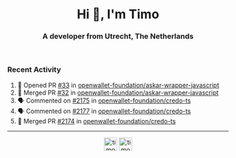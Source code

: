 <h1 align="center">Hi 👋, I'm Timo</h1>
<h3 align="center">A developer from Utrecht, The Netherlands</h3>
<br/>
<!-- https://github.com/rahuldkjain/github-profile-readme-generator --!>

<!--  <p align="left"><img src="https://github-readme-stats.vercel.app/api?username=timoglastra&show_icons=true&count_private=true&" alt="timoglastra" /></p> --!>

<!--
Github language stats
<p align="left"><img src="https://github-readme-stats.vercel.app/api/top-langs/?username=timoglastra&layout=compact" alt="timoglastra" /><p>
-->

<!-- Codestats language stats -->
<!-- <p align="left"><img src="https://codestats-readme.vercel.app/api/top-langs/?username=timoglastra&layout=compact&language_count=12" alt="timoglastra" /><p>    --!>
  
<h3>Recent Activity</h3>

<!--START_SECTION:activity-->
1. 💪 Opened PR [#33](https://github.com/openwallet-foundation/askar-wrapper-javascript/pull/33) in [openwallet-foundation/askar-wrapper-javascript](https://github.com/openwallet-foundation/askar-wrapper-javascript)
2. 🎉 Merged PR [#32](https://github.com/openwallet-foundation/askar-wrapper-javascript/pull/32) in [openwallet-foundation/askar-wrapper-javascript](https://github.com/openwallet-foundation/askar-wrapper-javascript)
3. 🗣 Commented on [#2175](https://github.com/openwallet-foundation/credo-ts/pull/2175#issuecomment-2633652122) in [openwallet-foundation/credo-ts](https://github.com/openwallet-foundation/credo-ts)
4. 🗣 Commented on [#2177](https://github.com/openwallet-foundation/credo-ts/issues/2177#issuecomment-2633646123) in [openwallet-foundation/credo-ts](https://github.com/openwallet-foundation/credo-ts)
5. 🎉 Merged PR [#2174](https://github.com/openwallet-foundation/credo-ts/pull/2174) in [openwallet-foundation/credo-ts](https://github.com/openwallet-foundation/credo-ts)
<!--END_SECTION:activity-->

---

<p align="center">
<a href="https://twitter.com/timoglastra" target="blank"><img align="center" src="https://cdn.jsdelivr.net/npm/simple-icons@3.0.1/icons/twitter.svg" alt="timoglastra" height="30" width="30" /></a>
<a href="https://linkedin.com/in/timoglastra" target="blank"><img align="center" src="https://cdn.jsdelivr.net/npm/simple-icons@3.0.1/icons/linkedin.svg" alt="timoglastra" height="30" width="30" /></a>
</p>



